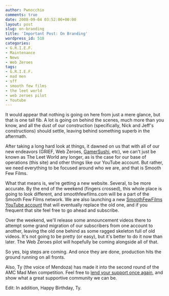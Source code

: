 ```yaml
---
author: Pwnocchio
comments: true
date: 2008-09-04 03:52:00+00:00
layout: post
slug: on-branding
title: 'Important Post: On Branding'
wordpress_id: 518
categories:
- G.R.I.E.F.
- Maintenance
- News
- Web Zeroes
tags:
- G.R.I.E.F.
- mad men
- sff
- smooth few films
- the leet world
- web zeroes pilot
- Youtube
---
```


It would appear that nothing is going on here from just a mere glance, but that is one tall fib. A lot is going on behind the scenes, much more than you know, and all the dust of our construction (specifically, Nick and Jeff's constructions) should settle, leaving behind something superb in the aftermath.

After taking a long hard look at things, it dawned on us that with all of our new endeavors (GRIEF, Web Zeroes, [GamerSushi](http://www.gamersushi.com), etc), we can't just be known as The Leet World any longer, as is the case for our base of operations (this site) and other things like our YouTube account. But rather, we need everything to be focused around who we are, and that is Smooth Few Films.

What that means is, we're getting a new website. Several, to be more accurate. By the end of the weekend (fingers crossed), this whole place is going to look different, and smoothfewfilms.com will be a part of the Smooth Few Films network. We are also launching a new [SmoothFewFilms YouTube account](http://www.youtube.com/smoothfewfilms) that will eventually replace the old one, and if you frequent that site feel free to go ahead and subscribe.

Over the weekend, we'll release some announcement videos there to attempt some grand migration of our subscribers from one account to another, leaving the old one behind as some ragged skeleton full of old videos. It's not going to be pretty (or easy), but it's better to do it now than later. The Web Zeroes pilot will hopefully be coming alongside all of that.

So yes, big steps are coming. And once they are done, production hits the ground running on all fronts.

Also, Ty (the voice of Mendoza) has made it into the second round of the AMC Mad Men competition. Feel free to [lend your support once again](http://blogs.amctv.com/mad-men-contest/2008/09/mahany-don-finals.php), and show what a great supportive community we can be.

Edit: In addition, Happy Birthday, Ty.
